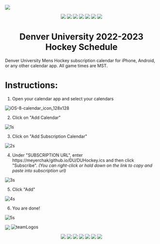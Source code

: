 <a href="https://letsgodu.com/category/hockey/"><img  align="center" src="https://user-images.githubusercontent.com/8461530/164987498-bcfcfd48-662a-4470-aa9f-5a0eae5bcc82.jpg"></a>
<p align="center">
 <img src="https://user-images.githubusercontent.com/8461530/165675641-0a177626-cfbc-4a80-84e4-54f82095b510.png"/>
 <img src="https://user-images.githubusercontent.com/8461530/165675660-442667e4-5484-4c8c-89df-49c6d73515ce.png"/>
 <img src="https://user-images.githubusercontent.com/8461530/165675995-c3cb1652-d9a2-41c7-b450-aab11f397519.png"/>
 <img src="https://user-images.githubusercontent.com/8461530/165676027-3bd9d34d-e6cf-430c-947e-5e9b35dfecd9.png"/>
 <img src="https://user-images.githubusercontent.com/8461530/165676057-affe7e88-d55d-41b7-84f8-cbabd4a313e0.png"/>
 <img src="https://user-images.githubusercontent.com/8461530/165676078-aaa84c95-840e-4b67-81fd-208bfa451b6d.png"/>
 <img src="https://user-images.githubusercontent.com/8461530/165676108-5e9d8eca-d7c6-4a5b-9fdc-ab619005563c.png"/>
<h1 align="center">Denver University 2022-2023 Hockey Schedule</h1><p align="center"> 

Denver University Mens Hockey subscription calendar for iPhone, Android, or any other calendar app.  All game times are MST.
<h1 align="left">Instructions:</h1>
 
1.  Open your calendar app and select your calendars

![iOS-8-calendar_icon_128x128](https://user-images.githubusercontent.com/8461530/165680966-09beb0c4-85e8-4cf9-a324-1d33903535e7.png)
 
2.  Click on "Add Calendar"

![1s](https://user-images.githubusercontent.com/8461530/164957092-b9df7500-7a2f-423d-9647-2201e31fe0d6.jpeg)

3.  Click on "Add Subscription Calendar"

![2s](https://user-images.githubusercontent.com/8461530/164957100-23e65087-efb6-427d-a8b3-d43c2cc31d38.jpeg)

4.  Under "SUBSCRIPTION URL", enter https://meyerchak/github.io/DU/DUHockey.ics and then click "Subscribe".  *(You can right-click or hold down on the link to copy and paste into subscription url)*

![3s](https://user-images.githubusercontent.com/8461530/164957201-d069ff9a-428a-4315-bbba-e81c17a01e15.jpeg)

5.  Click "Add"

![4s](https://user-images.githubusercontent.com/8461530/164957299-3caeae80-0cec-4bdd-97cd-1a3246b1ced3.jpeg)

6.  You are done!

![5s](https://user-images.githubusercontent.com/8461530/164957327-b21d06c9-3aa2-4752-bf5b-6afddd262f25.jpeg)

<a href="https://letsgodu.com/category/hockey/"><img  align="center" src="https://user-images.githubusercontent.com/8461530/164987498-bcfcfd48-662a-4470-aa9f-5a0eae5bcc82.jpg"></a>
![teamLogos](https://user-images.githubusercontent.com/8461530/165676203-8c248d84-e804-416b-bb7c-777a810910d4.png)
<p align="center">
 <img src="https://user-images.githubusercontent.com/8461530/165675641-0a177626-cfbc-4a80-84e4-54f82095b510.png"/>
 <img src="https://user-images.githubusercontent.com/8461530/165675660-442667e4-5484-4c8c-89df-49c6d73515ce.png"/>
 <img src="https://user-images.githubusercontent.com/8461530/165675995-c3cb1652-d9a2-41c7-b450-aab11f397519.png"/>
 <img src="https://user-images.githubusercontent.com/8461530/165676027-3bd9d34d-e6cf-430c-947e-5e9b35dfecd9.png"/>
 <img src="https://user-images.githubusercontent.com/8461530/165676057-affe7e88-d55d-41b7-84f8-cbabd4a313e0.png"/>
 <img src="https://user-images.githubusercontent.com/8461530/165676078-aaa84c95-840e-4b67-81fd-208bfa451b6d.png"/>
 <img src="https://user-images.githubusercontent.com/8461530/165676108-5e9d8eca-d7c6-4a5b-9fdc-ab619005563c.png"/>
</p>
